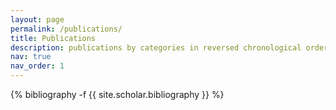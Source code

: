 ```yaml
---
layout: page
permalink: /publications/
title: Publications
description: publications by categories in reversed chronological order. 
nav: true
nav_order: 1
---
```

<!-- _pages/publications.md -->
<div class="publications">

{% bibliography -f {{ site.scholar.bibliography }} %}

</div>

